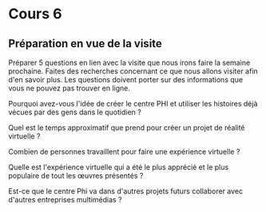 # Cours 6
## Préparation en vue de la visite
Préparer 5 questions en lien avec la visite que nous irons faire la semaine prochaine. Faites des recherches concernant ce que nous allons visiter afin d'en savoir plus. Les questions doivent porter sur des informations que vous ne pouvez pas trouver en ligne. 

Pourquoi avez-vous l'idée de créer le centre PHI et utiliser les histoires déjà vécues par des gens dans le quotidien ?

Quel est le temps approximatif que prend pour créer un projet de réalité virtuelle ?

Combien de personnes travaillent pour faire une expérience virtuelle ?

Quelle est l'expérience virtuelle qui a été le plus apprécié et le plus populaire de tout les œuvres présentés ?

Est-ce que le centre Phi va dans d'autres projets futurs collaborer avec d'autres entreprises multimédias ?
